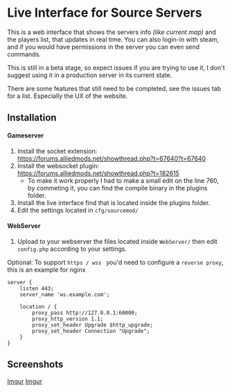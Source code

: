 # Live Interface for Source Servers

This is a web interface that shows the servers info _(like current map)_ and the players list, that updates in real time.
You can also login-in with steam, and if you would have permissions in the server you can even send commands.

This is still in a beta stage, so expect issues if you are trying to use it, I don't suggest using it in a production server in its current state.

There are some features that still need to be completed, see the issues tab for a list.
Especially the UX of the website.

## Installation

#### Gameserver
1. Install the socket extension: https://forums.alliedmods.net/showthread.php?t=67640?t=67640
2. Install the websocket plugin: https://forums.alliedmods.net/showthread.php?t=182615
    * To make it work properly I had to make a small edit on the line 760, by commeting it, you can find the compile binary in the plugins folder.
3. Install the live interface find that is located inside the plugins folder.
4. Edit the settings located in `cfg/sourcemod/`
#### WebServer
1. Upload to your webserver the files located inside `WebServer/` then edit `config.php` according to your settings.

Optional:
To support `https / wss ` you'd need to configure a `reverse proxy`, this is an example for nginx
```
server {
	listen 443;
	server_name 'ws.example.com';
  
	location / {
	    proxy_pass http://127.0.0.1:60000;
		proxy_http_version 1.1;
		proxy_set_header Upgrade $http_upgrade;
		proxy_set_header Connection "Upgrade";
	}
}
```

## Screenshots
[Imgur](https://i.imgur.com/0UGJDZx.png)
[Imgur](https://i.imgur.com/HZMbfUY.png)


